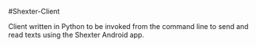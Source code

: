 #Shexter-Client

Client written in Python to be invoked from the command line to send and read texts using the Shexter Android app.